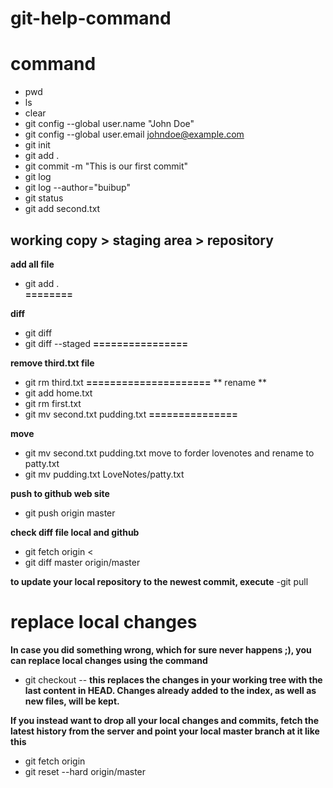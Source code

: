# git-help-command

# command

- pwd 
- ls 
- clear 
- git config --global user.name "John Doe" 
- git config --global user.email johndoe@example.com 
- git init 
- git add . 
- git commit -m  "This is our first commit" 
- git log 
- git log --author="buibup" 
- git status 
- git add second.txt 

working copy > staging area > repository
--------------
**add all file**
- git add .  
**========**

**diff**
- git diff 
- git diff --staged 
**================**

**remove third.txt file**
- git rm third.txt 
**=====================**
** rename **
- git add home.txt 
- git rm first.txt
- git mv second.txt pudding.txt
**===============**

**move**
- git mv second.txt pudding.txt
  move to forder lovenotes and rename to patty.txt
- git mv pudding.txt LoveNotes/patty.txt 

**push to github web site**
- git push origin master  


**check diff file local and github**
- git fetch origin < 
- git diff master origin/master 


**to update your local repository to the newest commit, execute** 
-git pull <br/>

replace local changes 
============
**In case you did something wrong, which for sure never happens ;), you can replace local changes using the command <br/>**
- git checkout -- <filename>
**this replaces the changes in your working tree with the last content in HEAD. Changes already added to the index, as well as new files, will be kept.**

**If you instead want to drop all your local changes and commits, fetch the latest history from the server and point your local master branch at it like this**
- git fetch origin<br>
- git reset --hard origin/master<br>

